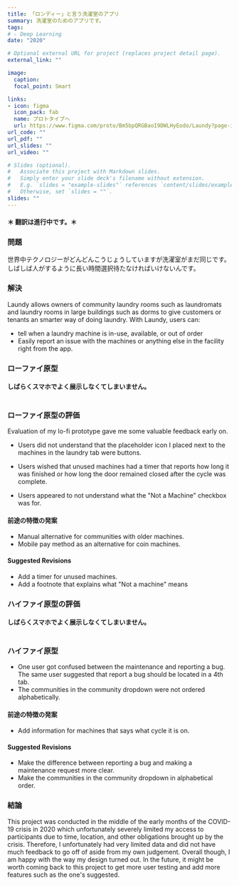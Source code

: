 ```yaml
---
title: 「ロンディー」と言う洗濯室のアプリ
summary: 洗濯室のためのアプリです。
tags:
# - Deep Learning
date: "2020"

# Optional external URL for project (replaces project detail page).
external_link: ""

image:
  caption: 
  focal_point: Smart

links:
- icon: figma
  icon_pack: fab
  name: プロトタイプへ
  url: https://www.figma.com/proto/Bm5bpQRGBaoI9DWLHyEodo/Laundy?page-id=1%3A211&node-id=62%3A230&viewport=581%2C569%2C0.28126800060272217&scaling=scale-down
url_code: ""
url_pdf: ""
url_slides: ""
url_video: ""

# Slides (optional).
#   Associate this project with Markdown slides.
#   Simply enter your slide deck's filename without extension.
#   E.g. `slides = "example-slides"` references `content/slides/example-slides.md`.
#   Otherwise, set `slides = ""`.
slides: ""
---
```


<h4>＊ 翻訳は進行中です。＊<h4>

<h3>問題</h3>

世界中テクノロジーがどんどんこうじょうしていますが洗濯室がまだ同じです。しばしば人がするように長い時間選択待たなければいけないんです。

<!-- In a world with rapidly advancing technology, community laundry rooms still seem to be stuck in the past. People are forced to wait long periods of time, often hours, waiting for other people to finish doping their laundry or remove their laundry from the machine. There's nothing more infuriating than having to schedule half of your day for laundry because you don't know how crowded it will be. -->

<h3>解決</h3>

Laundy allows owners of community laundry rooms such as laundromats and laundry rooms in large buildings such as dorms to give customers or tenants an smarter way of doing laundry. With Laundy, users can:

- tell when a laundry machine is in-use, available, or out of order
- Easily report an issue with the machines or anything else in the facility right from the app.

<h3>ローファイ原型</h3>

<h4>しばらくスマホでよく展示しなくてしまいません。</h4>

<div style="position: relative; height: 0; margin: 10px 0; overflow: hidden;">
  <iframe style="border: 1px solid rgba(0, 0, 0, 0.1); position: absolute; top: 0; left: 0; width: 100%; height: 100%;" src="https://www.figma.com/embed?embed_host=share&url=https%3A%2F%2Fwww.figma.com%2Fproto%2FBm5bpQRGBaoI9DWLHyEodo%2FLaundy%3Fpage-id%3D0%253A1%26node-id%3D10%253A15%26viewport%3D814%252C167%252C0.4426470696926117%26scaling%3Dscale-down" allowfullscreen></iframe>
</div>

<h3>ローファイ原型の評価</h3>

Evaluation of my lo-fi prototype gave me some valuable feedback early on.

- Users did not understand that the placeholder icon I placed next to the machines in the laundry tab were buttons.

- Users wished that unused machines had a timer that reports how long it was finished or how long the door remained closed after the cycle was complete.

- Users appeared to not understand what the "Not a Machine" checkbox was for.

<h4>前途の特徴の発案</h4>

- Manual alternative for communities with older machines.
- Mobile pay method as an alternative for coin machines.

<h4>Suggested Revisions</h4>

- Add a timer for unused machines.
- Add a footnote that explains what "Not a machine" means

<h3>ハイファイ原型の評価</h3>

<h4>しばらくスマホでよく展示しなくてしまいません。</h4>

<div style="position: relative; height: 0; margin: 10px 0; overflow: hidden;">
  <iframe style="border: 1px solid rgba(0, 0, 0, 0.1); position: absolute; top: 0; left: 0; width: 100%; height: 100%;" src="https://www.figma.com/embed?embed_host=share&url=https%3A%2F%2Fwww.figma.com%2Fproto%2FBm5bpQRGBaoI9DWLHyEodo%2FLaundy%3Fpage-id%3D1%253A211%26node-id%3D62%253A182%26viewport%3D534%252C306%252C0.2261541336774826%26scaling%3Dscale-down" allowfullscreen></iframe>
</div>

<h3>ハイファイ原型</h3>

- One user got confused between the maintenance and reporting a bug. The same user suggested that report a bug should be located in a 4th tab.
- The communities in the community dropdown were not ordered alphabetically.

<h4>前途の特徴の発案</h4>

- Add information for machines that says what cycle it is on.

<h4>Suggested Revisions</h4>

- Make the difference between reporting a bug and making a maintenance request more clear.
- Make the communities in the community dropdown in alphabetical order.

<h3>結論</h3>

This project was conducted in the middle of the early months of the COVID-19 crisis in 2020 which unfortunately severely limited my access to participants due to time, location, and other obligations brought up by the crisis. Therefore, I unfortunately had very limited data and did not have much feedback to go off of aside from my own judgement. Overall though, I am happy with the way my design turned out. In the future, it might be worth coming back to this project to get more user testing and add more features such as the one's suggested.